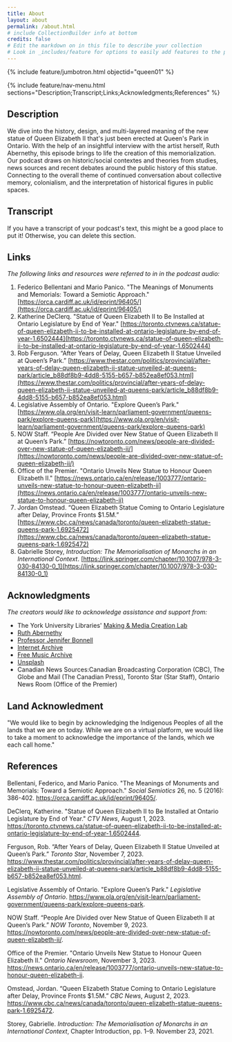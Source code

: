 ```yaml
---
title: About
layout: about
permalink: /about.html
# include CollectionBuilder info at bottom
credits: false
# Edit the markdown on in this file to describe your collection
# Look in _includes/feature for options to easily add features to the page
---
```


{% include feature/jumbotron.html objectid="queen01" %}

{% include feature/nav-menu.html sections="Description;Transcript;Links;Acknowledgments;References" %}

## Description

We dive into the history, design, and multi-layered meaning of the new statue of Queen Elizabeth II that's just been erected at Queen's Park in Ontario. With the help of an insightful interview with the artist herself, Ruth Abernethy, this episode brings to life the creation of this memorialization. Our podcast draws on historic/social contextes and theories from studies, news sources and recent debates around the public history of this statue. Connecting to the overall theme of continued conversation about collective memory, colonialism, and the interpretation of historical figures in public spaces.

## Transcript

If you have a transcript of your podcast's text, this might be a good place to put it! Otherwise, you can delete this section.

## Links
*The following links and resources were referred to in in the podcast audio:*

1. Federico Bellentani and Mario Panico. "The Meanings of Monuments and Memorials: Toward a Semiotic Approach." [https://orca.cardiff.ac.uk/id/eprint/96405/](https://orca.cardiff.ac.uk/id/eprint/96405/)
2. Katherine DeClerq. "Statue of Queen Elizabeth II to Be Installed at Ontario Legislature by End of Year." [https://toronto.ctvnews.ca/statue-of-queen-elizabeth-ii-to-be-installed-at-ontario-legislature-by-end-of-year-1.6502444](https://toronto.ctvnews.ca/statue-of-queen-elizabeth-ii-to-be-installed-at-ontario-legislature-by-end-of-year-1.6502444)
3. Rob Ferguson. “After Years of Delay, Queen Elizabeth II Statue Unveiled at Queen’s Park.” [https://www.thestar.com/politics/provincial/after-years-of-delay-queen-elizabeth-ii-statue-unveiled-at-queens-park/article_b88df8b9-4dd8-5155-b657-b852ea8ef053.html](https://www.thestar.com/politics/provincial/after-years-of-delay-queen-elizabeth-ii-statue-unveiled-at-queens-park/article_b88df8b9-4dd8-5155-b657-b852ea8ef053.html)
4. Legislative Assembly of Ontario. "Explore Queen’s Park." [https://www.ola.org/en/visit-learn/parliament-government/queens-park/explore-queens-park](https://www.ola.org/en/visit-learn/parliament-government/queens-park/explore-queens-park)
5. NOW Staff. “People Are Divided over New Statue of Queen Elizabeth II at Queen’s Park.” [https://nowtoronto.com/news/people-are-divided-over-new-statue-of-queen-elizabeth-ii/](https://nowtoronto.com/news/people-are-divided-over-new-statue-of-queen-elizabeth-ii/)
6. Office of the Premier. "Ontario Unveils New Statue to Honour Queen Elizabeth II." [https://news.ontario.ca/en/release/1003777/ontario-unveils-new-statue-to-honour-queen-elizabeth-ii](https://news.ontario.ca/en/release/1003777/ontario-unveils-new-statue-to-honour-queen-elizabeth-ii)
7. Jordan Omstead. “Queen Elizabeth Statue Coming to Ontario Legislature after Delay, Province Fronts $1.5M.” [https://www.cbc.ca/news/canada/toronto/queen-elizabeth-statue-queens-park-1.6925472](https://www.cbc.ca/news/canada/toronto/queen-elizabeth-statue-queens-park-1.6925472)
8. Gabrielle Storey, *Introduction: The Memorialisation of Monarchs in an International Context*. [https://link.springer.com/chapter/10.1007/978-3-030-84130-0_1](https://link.springer.com/chapter/10.1007/978-3-030-84130-0_1)

## Acknowledgments

*The creators would like to acknowledge assistance and support from:*

- The York University Libraries' [Making & Media Creation Lab](https://www.library.yorku.ca/ds/)
- [Ruth Abernethy](https://www.ruthabernethy.com/) 
- [Professor Jennifer Bonnell](https://profiles.laps.yorku.ca/profiles/bonnellj/)
- [Internet Archive](https://archive.org/about/)
- [Free Music Archive](https://freemusicarchive.org/about/)
- [Unsplash](https://unsplash.com/about)
- Canadian News Sources:Canadian Broadcasting Corporation (CBC), The Globe and Mail (The Canadian Press), Toronto Star (Star Staff), Ontario News Room (Office of the Premier)

## Land Acknowledment

"We would like to begin by acknowledging the Indigenous Peoples of all the lands that we are on today. While we are on a virtual platform, we would like to take a moment to acknowledge the importance of the lands, which we each call home."

## References

Bellentani, Federico, and Mario Panico. "The Meanings of Monuments and Memorials: Toward a Semiotic Approach." *Social Semiotics* 26, no. 5 (2016): 386-402. https://orca.cardiff.ac.uk/id/eprint/96405/.

DeClerq, Katherine. "Statue of Queen Elizabeth II to Be Installed at Ontario Legislature by End of Year." *CTV News*, August 1, 2023. https://toronto.ctvnews.ca/statue-of-queen-elizabeth-ii-to-be-installed-at-ontario-legislature-by-end-of-year-1.6502444.

Ferguson, Rob. “After Years of Delay, Queen Elizabeth II Statue Unveiled at Queen’s Park.” *Toronto Star*, November 7, 2023. https://www.thestar.com/politics/provincial/after-years-of-delay-queen-elizabeth-ii-statue-unveiled-at-queens-park/article_b88df8b9-4dd8-5155-b657-b852ea8ef053.html.

Legislative Assembly of Ontario. "Explore Queen’s Park." *Legislative Assembly of Ontario*. https://www.ola.org/en/visit-learn/parliament-government/queens-park/explore-queens-park.

NOW Staff. “People Are Divided over New Statue of Queen Elizabeth II at Queen’s Park.” *NOW Toronto*, November 9, 2023. https://nowtoronto.com/news/people-are-divided-over-new-statue-of-queen-elizabeth-ii/.

Office of the Premier. "Ontario Unveils New Statue to Honour Queen Elizabeth II." *Ontario Newsroom*, November 3, 2023. https://news.ontario.ca/en/release/1003777/ontario-unveils-new-statue-to-honour-queen-elizabeth-ii.

Omstead, Jordan. “Queen Elizabeth Statue Coming to Ontario Legislature after Delay, Province Fronts $1.5M.” *CBC News*, August 2, 2023. https://www.cbc.ca/news/canada/toronto/queen-elizabeth-statue-queens-park-1.6925472.

Storey, Gabrielle. *Introduction: The Memorialisation of Monarchs in an International Context*, Chapter Introduction, pp. 1–9. November 23, 2021.

